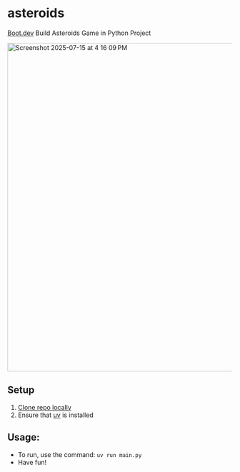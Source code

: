 # asteroids
[Boot.dev](https://www.boot.dev) Build Asteroids Game in Python Project

<img width="1276" height="736" alt="Screenshot 2025-07-15 at 4 16 09 PM" src="https://github.com/user-attachments/assets/35125517-cb34-447c-8164-952b0dc66731" />

## Setup
1) [Clone repo locally](https://docs.github.com/en/repositories/creating-and-managing-repositories/cloning-a-repository)
2) Ensure that [uv](https://github.com/astral-sh/uv) is installed

## Usage:
- To run, use the command: `uv run main.py`
- Have fun!
